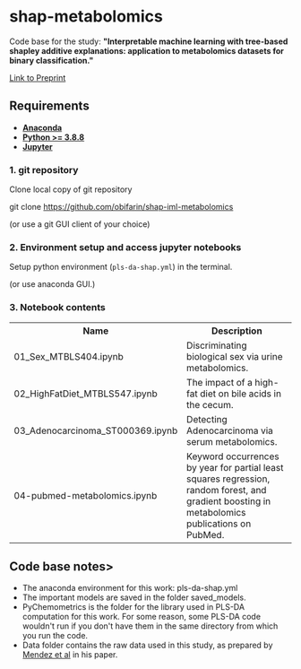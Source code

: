 # shap-metabolomics
 
Code base for the study: **"Interpretable machine learning with tree-based shapley additive explanations: application to metabolomics datasets for binary classification."**

[Link to Preprint](https://www.biorxiv.org/content/10.1101/2022.09.19.508550v1)

## Requirements

- __[Anaconda](https://www.anaconda.com/)__
- __[Python >= 3.8.8](https://www.python.org/downloads/)__
- __[Jupyter](https://jupyter.org/install)__


### 1. git repository

Clone local copy of git repository

git clone https://github.com/obifarin/shap-iml-metabolomics

(or use a git GUI client of your choice)

### 2. Environment setup and access jupyter notebooks
Setup python environment (`pls-da-shap.yml`) in the terminal. 

(or use anaconda GUI.)


### 3. Notebook contents

<table>
  <tr>
    <th>Name</th>
    <th>Description</th>
  </tr>
  <tr>
    <td>01_Sex_MTBLS404.ipynb</td>
    <td>Discriminating biological sex via urine metabolomics.</td>
  </tr>
  <tr>
    <td>02_HighFatDiet_MTBLS547.ipynb</td>
    <td>The impact of a high-fat diet on bile acids in the cecum.</td>
  </tr>
   <tr>
    <td>03_Adenocarcinoma_ST000369.ipynb</td>
    <td>Detecting Adenocarcinoma via serum metabolomics.</td>
  </tr>
    <tr>
    <td>04-pubmed-metabolomics.ipynb</td>
    <td>Keyword occurrences by year for partial least squares regression, random forest, and gradient boosting in metabolomics publications on PubMed.</td>
  </tr>
</table>

## Code base notes> 

- The anaconda environment for this work: pls-da-shap.yml
- The important models are saved in the folder saved_models.
- PyChemometrics is the folder for the library used in PLS-DA computation for this work. For some reason, some PLS-DA code wouldn't run if you don't have them in the same directory from which you run the code. 
- Data folder contains the raw data used in this study, as prepared by [Mendez et al](https://link.springer.com/article/10.1007/s11306-019-1612-4) in his paper.
